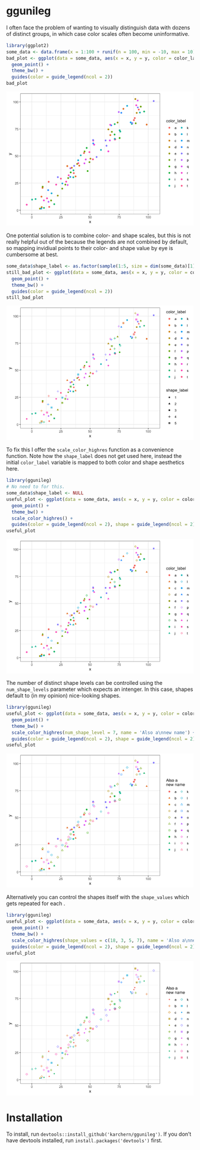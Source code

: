 
# ggunileg

I often face the problem of wanting to visually distinguish data with
dozens of distinct groups, in which case color scales often become
uninformative.

``` r
library(ggplot2)
some_data <- data.frame(x = 1:100 + runif(n = 100, min = -10, max = 10), y = 1:100 + runif(n = 100, min = -10, max = 10), color_label = sample(letters[1:20], size = 100, replace = T))
bad_plot <- ggplot(data = some_data, aes(x = x, y = y, color = color_label)) +
  geom_point() +
  theme_bw() +
  guides(color = guide_legend(ncol = 2))
bad_plot
```

![](README_files/figure-gfm/unnamed-chunk-1-1.png)<!-- -->

One potential solution is to combine color- and shape scales, but this
is not really helpful out of the because the legends are not combined by
default, so mapping invidiual points to their color- and shape value by
eye is cumbersome at best.

``` r
some_data$shape_label <- as.factor(sample(1:5, size = dim(some_data)[1], replace = TRUE))
still_bad_plot <- ggplot(data = some_data, aes(x = x, y = y, color = color_label, shape = shape_label)) +
  geom_point() +
  theme_bw() +
  guides(color = guide_legend(ncol = 2))
still_bad_plot
```

![](README_files/figure-gfm/unnamed-chunk-2-1.png)<!-- -->

To fix this I offer the `scale_color_highres` function as a convenience
function. Note how the `shape_label` does not get used here, instead the
initial `color_label` variable is mapped to both color and shape
aesthetics here.

``` r
library(ggunileg)
# No need to for this.
some_data$shape_label <- NULL
useful_plot <- ggplot(data = some_data, aes(x = x, y = y, color = color_label, shape = color_label)) +
  geom_point() +
  theme_bw() +
  scale_color_highres() +
  guides(color = guide_legend(ncol = 2), shape = guide_legend(ncol = 2))
useful_plot
```

![](README_files/figure-gfm/unnamed-chunk-3-1.png)<!-- -->

The number of distinct shape levels can be controlled using the
`num_shape_levels` parameter which expects an intenger. In this case,
shapes default to (in my opinion) nice-looking shapes.

``` r
library(ggunileg)
useful_plot <- ggplot(data = some_data, aes(x = x, y = y, color = color_label, shape = color_label)) +
  geom_point() +
  theme_bw() +
  scale_color_highres(num_shape_level = 7, name = 'Also a\nnew name') +
  guides(color = guide_legend(ncol = 2), shape = guide_legend(ncol = 2))
useful_plot
```

![](README_files/figure-gfm/unnamed-chunk-4-1.png)<!-- -->

Alternatively you can control the shapes itself with the `shape_values`
which gets repeated for each .

``` r
library(ggunileg)
useful_plot <- ggplot(data = some_data, aes(x = x, y = y, color = color_label, shape = color_label)) +
  geom_point() +
  theme_bw() +
  scale_color_highres(shape_values = c(18, 3, 5, 7), name = 'Also a\nnew name') +
  guides(color = guide_legend(ncol = 2), shape = guide_legend(ncol = 2))
useful_plot
```

![](README_files/figure-gfm/unnamed-chunk-5-1.png)<!-- -->

# Installation

To install, run `devtools::install_github('karchern/ggunileg')`. If you
don’t have devtools installed, run `install.packages('devtools')` first.
